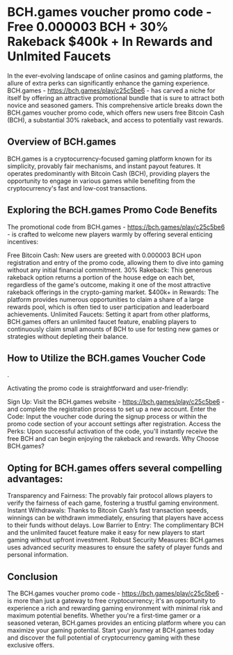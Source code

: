 <h1>BCH.games voucher promo code - Free 0.000003 BCH + 30% Rakeback $400k + In Rewards and Unlmited Faucets</h1>

In the ever-evolving landscape of online casinos and gaming platforms, the allure of extra perks can significantly enhance the gaming experience. BCH.games - https://bch.games/play/c25c5be6 - has carved a niche for itself by offering an attractive promotional bundle that is sure to attract both novice and seasoned gamers. This comprehensive article breaks down the BCH.games voucher promo code, which offers new users free Bitcoin Cash (BCH), a substantial 30% rakeback, and access to potentially vast rewards.

<h2>Overview of BCH.games</h2>

BCH.games is a cryptocurrency-focused gaming platform known for its simplicity, provably fair mechanisms, and instant payout features. It operates predominantly with Bitcoin Cash (BCH), providing players the opportunity to engage in various games while benefiting from the cryptocurrency's fast and low-cost transactions.

<h2>Exploring the BCH.games Promo Code Benefits</h2>

The promotional code from BCH.games - https://bch.games/play/c25c5be6 - is crafted to welcome new players warmly by offering several enticing incentives:

Free Bitcoin Cash: New users are greeted with 0.000003 BCH upon registration and entry of the promo code, allowing them to dive into gaming without any initial financial commitment.
30% Rakeback: This generous rakeback option returns a portion of the house edge on each bet, regardless of the game's outcome, making it one of the most attractive rakeback offerings in the crypto-gaming market.
$400k+ in Rewards: The platform provides numerous opportunities to claim a share of a large rewards pool, which is often tied to user participation and leaderboard achievements.
Unlimited Faucets: Setting it apart from other platforms, BCH.games offers an unlimited faucet feature, enabling players to continuously claim small amounts of BCH to use for testing new games or strategies without depleting their balance.

<h2>How to Utilize the BCH.games Voucher Code</h2>.

Activating the promo code is straightforward and user-friendly:

Sign Up: Visit the BCH.games website - https://bch.games/play/c25c5be6 - and complete the registration process to set up a new account.
Enter the Code: Input the voucher code during the signup process or within the promo code section of your account settings after registration.
Access the Perks: Upon successful activation of the code, you'll instantly receive the free BCH and can begin enjoying the rakeback and rewards.
Why Choose BCH.games?

<h2>Opting for BCH.games offers several compelling advantages:</h2>

Transparency and Fairness: The provably fair protocol allows players to verify the fairness of each game, fostering a trustful gaming environment.
Instant Withdrawals: Thanks to Bitcoin Cash’s fast transaction speeds, winnings can be withdrawn immediately, ensuring that players have access to their funds without delays.
Low Barrier to Entry: The complimentary BCH and the unlimited faucet feature make it easy for new players to start gaming without upfront investment.
Robust Security Measures: BCH.games uses advanced security measures to ensure the safety of player funds and personal information.

<h2>Conclusion</h2>

The BCH.games voucher promo code - https://bch.games/play/c25c5be6 - is more than just a gateway to free cryptocurrency; it's an opportunity to experience a rich and rewarding gaming environment with minimal risk and maximum potential benefits. Whether you're a first-time gamer or a seasoned veteran, BCH.games provides an enticing platform where you can maximize your gaming potential. Start your journey at BCH.games today and discover the full potential of cryptocurrency gaming with these exclusive offers.
